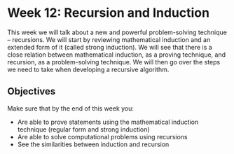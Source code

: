 # Week 12: Recursion and Induction 
This week we will talk about a new and powerful problem-solving technique – recursions. We will start by reviewing mathematical induction and an extended form of it (called strong induction). We will see that there is a close relation between mathematical induction, as a proving technique, and recursion, as a problem-solving technique. We will then go over the steps we need to take when developing a recursive algorithm.

## Objectives
Make sure that by the end of this week you:
- Are able to prove statements using the mathematical induction technique (regular form and strong induction)
- Are able to solve computational problems using recursions
- See the similarities between induction and recursion
